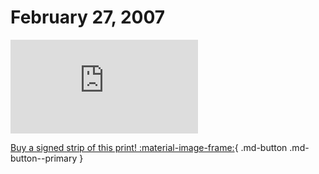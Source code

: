 # February 27, 2007

![](https://www.achewood.com/comic.php?date=02272007)

[Buy a signed strip of this print! :material-image-frame:](https://achewood-holiday-pop-up.myshopify.com/products/strip#02272007){ .md-button .md-button--primary }

